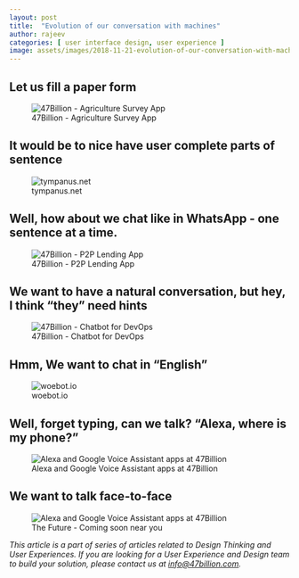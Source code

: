 ```yaml
---
layout: post
title:  "Evolution of our conversation with machines"
author: rajeev
categories: [ user interface design, user experience ]
image: assets/images/2018-11-21-evolution-of-our-conversation-with-machines-1.jpeg
---
```

## Let us fill a paper form

<figure>
  <img src="{{site.baseurl}}/assets/images/2018-11-21-evolution-of-our-conversation-with-machines-2.jpeg" alt="47Billion - Agriculture Survey App"/>
  <figcaption>47Billion - Agriculture Survey App</figcaption>
</figure>

## It would be to nice have user complete parts of sentence

<figure>
  <img src="{{site.baseurl}}/assets/images/2018-11-21-evolution-of-our-conversation-with-machines-3.jpeg" alt="tympanus.net"/>
  <figcaption>tympanus.net</figcaption>
</figure>

## Well, how about we chat like in WhatsApp - one sentence at a time.

<figure>
  <img src="{{site.baseurl}}/assets/images/2018-11-21-evolution-of-our-conversation-with-machines-4.jpeg" alt="47Billion - P2P Lending App"/>
  <figcaption>47Billion - P2P Lending App</figcaption>
</figure>

## We want to have a natural conversation, but hey, I think “they” need hints

<figure>
  <img src="{{site.baseurl}}/assets/images/2018-11-21-evolution-of-our-conversation-with-machines-5.jpeg" alt="47Billion - Chatbot for DevOps"/>
  <figcaption>47Billion - Chatbot for DevOps</figcaption>
</figure>

## Hmm, We want to chat in “English”

<figure>
  <img src="{{site.baseurl}}/assets/images/2018-11-21-evolution-of-our-conversation-with-machines-6.png" alt="woebot.io"/>
  <figcaption>woebot.io</figcaption>
</figure>

## Well, forget typing, can we talk? “Alexa, where is my phone?”

<figure>
  <img src="{{site.baseurl}}/assets/images/2018-11-21-evolution-of-our-conversation-with-machines-7.png" alt="Alexa and Google Voice Assistant apps at 47Billion"/>
  <figcaption>Alexa and Google Voice Assistant apps at 47Billion</figcaption>
</figure>

## We want to talk face-to-face

<figure>
  <img src="{{site.baseurl}}/assets/images/2018-11-21-evolution-of-our-conversation-with-machines-8.jpeg" alt="Alexa and Google Voice Assistant apps at 47Billion"/>
  <figcaption>The Future - Coming soon near you</figcaption>
</figure>

*This article is a part of series of articles related to Design Thinking and User Experiences. If you are looking for a User Experience and Design team to build your solution, please contact us at info@47billion.com.*
